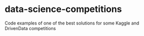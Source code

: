 # data-science-competitions
Code examples of one of the best solutions for some Kaggle and DrivenData competitions
